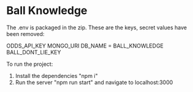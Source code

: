 # Ball Knowledge

The .env is packaged in the zip. These are the keys, secret values have been removed:

ODDS_API_KEY
MONGO_URI
DB_NAME = BALL_KNOWLEDGE
BALL_DONT_LIE_KEY

To run the project:
1. Install the dependencies "npm i"
2. Run the server "npm run start" and navigate to localhost:3000